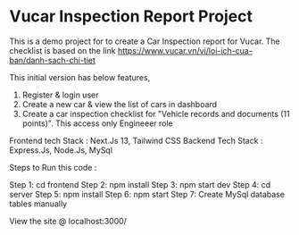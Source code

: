 # Vucar Inspection Report Project

This is a demo project for to create a Car Inspection report for Vucar. 
The checklist is based on the link https://www.vucar.vn/vi/loi-ich-cua-ban/danh-sach-chi-tiet

This initial version has below features,

1. Register & login user
2. Create a new car & view the list of cars in dashboard
3. Create a car inspection checklist for "Vehicle records and documents (11 points)". This access only Engineeer role
   

Frontend tech Stack : Next.Js 13, Tailwind CSS
Backend Tech Stack : Express.Js, Node.Js, MySql

Steps to Run this code :

Step 1: cd frontend
Step 2: npm install
Step 3: npm start dev
Step 4: cd server
Step 5: npm install
Step 6: npm start
Step 7: Create MySql database tables manually

View the site @ localhost:3000/
